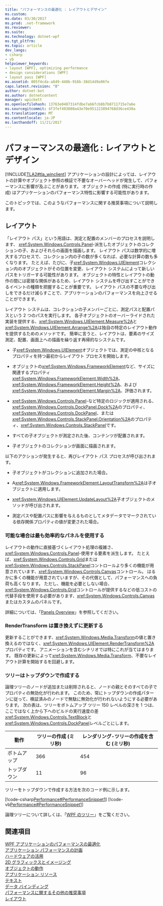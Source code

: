 ```yaml
---
title: "パフォーマンスの最適化 : レイアウトとデザイン"
ms.custom: 
ms.date: 03/30/2017
ms.prod: .net-framework
ms.reviewer: 
ms.suite: 
ms.technology: dotnet-wpf
ms.tgt_pltfrm: 
ms.topic: article
dev_langs:
- csharp
- vb
helpviewer_keywords:
- layout [WPF], optimizing performance
- design considerations [WPF]
- layout pass [WPF]
ms.assetid: 005f4cda-a849-448b-916b-38d14d9a96fe
caps.latest.revision: "8"
author: dotnet-bot
ms.author: dotnetcontent
manager: wpickett
ms.openlocfilehash: 13763e0487314fdbe7ab6fcb8b7b8711715e7a6e
ms.sourcegitcommit: 4f3fef493080a43e70e951223894768d36ce430a
ms.translationtype: MT
ms.contentlocale: ja-JP
ms.lasthandoff: 11/21/2017
---
```

# <a name="optimizing-performance-layout-and-design"></a>パフォーマンスの最適化 : レイアウトとデザイン
[!INCLUDE[TLA2#tla_winclient](../../../../includes/tla2sharptla-winclient-md.md)] アプリケーションの設計によっては、レイアウトの計算やオブジェクト参照の検証で不要なオーバーヘッドが発生して、パフォーマンスに影響が及ぶことがあります。 オブジェクトの作成 (特に実行時の作成) はアプリケーションのパフォーマンス特性に影響する可能性があります。  
  
 このトピックでは、このようなパフォーマンスに関する推奨事項について説明します。  
  
## <a name="layout"></a>レイアウト  
 「レイアウト パス」という用語は、測定と配置のメンバーのプロセスを説明します、 <xref:System.Windows.Controls.Panel>-派生したオブジェクトのコレクションの子、およびそれらの画面を描画します。 レイアウト パスは数学的に増大するプロセスで、コレクション内の子の数が多くなれば、必要な計算の数も多くなります。 たとえば、たびに、子<xref:System.Windows.UIElement>コレクション内のオブジェクトがその位置を変更、レイアウト システムによって新しいパスをトリガーする可能性があります。 オブジェクトの特性とレイアウトの動作の間には密接な関係があるため、レイアウト システムを呼び出すことができるイベントの種類を把握することが重要です。 レイアウト パスの不要な呼び出しをできるだけ減らすことで、アプリケーションのパフォーマンスを向上させることができます。  
  
 レイアウト システムは、コレクションの子メンバーごとに、測定パスと配置パスという 2 つのパスを実行します。 各子オブジェクトのオーバーライドされた実装を提供する、<xref:System.Windows.UIElement.Measure%2A>と<xref:System.Windows.UIElement.Arrange%2A>は独自の特定のレイアウト動作を提供するためのメソッドです。 簡単に言うと、レイアウトは、要素のサイズ測定、配置、画面上への描画を繰り返す再帰的なシステムです。  
  
-   子<xref:System.Windows.UIElement>オブジェクトでは、測定の中核となるプロパティを持つ最初からレイアウト プロセスを開始します。  
  
-   オブジェクトの<xref:System.Windows.FrameworkElement>など、サイズに関連するプロパティ<xref:System.Windows.FrameworkElement.Width%2A>、 <xref:System.Windows.FrameworkElement.Height%2A>、および<xref:System.Windows.FrameworkElement.Margin%2A>、評価されます。  
  
-   <xref:System.Windows.Controls.Panel>-など特定のロジックが適用される、<xref:System.Windows.Controls.DockPanel.Dock%2A>のプロパティ、 <xref:System.Windows.Controls.DockPanel>、または<xref:System.Windows.Controls.StackPanel.Orientation%2A>のプロパティ、<xref:System.Windows.Controls.StackPanel>です。  
  
-   すべての子オブジェクトが測定された後、コンテンツが配置されます。  
  
-   子オブジェクトのコレクションが画面に描画されます。  
  
 以下のアクションが発生すると、再びレイアウト パス プロセスが呼び出されます。  
  
-   子オブジェクトがコレクションに追加された場合。  
  
-   A<xref:System.Windows.FrameworkElement.LayoutTransform%2A>は子オブジェクトに適用します。  
  
-   <xref:System.Windows.UIElement.UpdateLayout%2A>子オブジェクトのメソッドが呼び出されます。  
  
-   測定パスや配置パスに影響を与えるものとしてメタデータでマークされている依存関係プロパティの値が変更された場合。  
  
### <a name="use-the-most-efficient-panel-where-possible"></a>可能な場合は最も効率的なパネルを使用する  
 レイアウトの動作に直接基づくレイアウト処理の複雑さ、 <xref:System.Windows.Controls.Panel>-使用する要素を派生します。 たとえば、<xref:System.Windows.Controls.Grid>または<xref:System.Windows.Controls.StackPanel>コントロールより多くの機能が用意されています、<xref:System.Windows.Controls.Canvas>コントロール。 はるかに多くの機能が用意されていますが、その代償として、パフォーマンスへの負荷も高くなります。 ただし、機能を必要としない場合、<xref:System.Windows.Controls.Grid>コントロールが提供するなどの低コストの代替手段を使用する必要があります、<xref:System.Windows.Controls.Canvas>またはカスタムのパネルです。  
  
 詳細については、「[Panels Overview](../../../../docs/framework/wpf/controls/panels-overview.md)」を参照してください。  
  
### <a name="update-rather-than-replace-a-rendertransform"></a>RenderTransform は置き換えずに更新する  
 更新することができます、<xref:System.Windows.Media.Transform>の値と置き換えるのではなく、<xref:System.Windows.UIElement.RenderTransform%2A>プロパティです。 アニメーションを含むシナリオでは特にこれが当てはまります。 既存の更新によって<xref:System.Windows.Media.Transform>、不要なレイアウト計算を開始するを回避します。  
  
### <a name="build-your-tree-top-down"></a>ツリーはトップダウンで作成する  
 論理ツリーのノードが追加または削除されると、ノードの親とそのすべての子でプロパティの無効化が行われます。 このため、常にトップダウンの作成パターンに従って、検証済みのノードで無駄に無効化が行われないようにする必要があります。 次の表は、ツリーをボトムアップ ツリー 150 レベルの深さを 1 つは、ここではなく上から下へのビルドの実行速度の差<xref:System.Windows.Controls.TextBlock>と<xref:System.Windows.Controls.DockPanel>レベルごとにします。  
  
|**動作**|**ツリーの作成 (ミリ秒)**|**レンダリング-ツリーの作成を含む (ミリ秒)**|  
|----------------|---------------------------------|-------------------------------------------------|  
|ボトムアップ|366|454|  
|トップダウン|11|96|  
  
 ツリーをトップダウンで作成する方法を次のコード例に示します。  
  
 [!code-csharp[Performance#PerformanceSnippet1](../../../../samples/snippets/csharp/VS_Snippets_Wpf/Performance/CSharp/Window1.xaml.cs#performancesnippet1)]
 [!code-vb[Performance#PerformanceSnippet1](../../../../samples/snippets/visualbasic/VS_Snippets_Wpf/Performance/visualbasic/window1.xaml.vb#performancesnippet1)]  
  
 論理ツリーについて詳しくは、「[WPF のツリー](../../../../docs/framework/wpf/advanced/trees-in-wpf.md)」をご覧ください。  
  
## <a name="see-also"></a>関連項目  
 [WPF アプリケーションのパフォーマンスの最適化](../../../../docs/framework/wpf/advanced/optimizing-wpf-application-performance.md)  
 [アプリケーション パフォーマンスの計画](../../../../docs/framework/wpf/advanced/planning-for-application-performance.md)  
 [ハードウェアの活用](../../../../docs/framework/wpf/advanced/optimizing-performance-taking-advantage-of-hardware.md)  
 [2D グラフィックスとイメージング](../../../../docs/framework/wpf/advanced/optimizing-performance-2d-graphics-and-imaging.md)  
 [オブジェクトの動作](../../../../docs/framework/wpf/advanced/optimizing-performance-object-behavior.md)  
 [アプリケーション リソース](../../../../docs/framework/wpf/advanced/optimizing-performance-application-resources.md)  
 [テキスト](../../../../docs/framework/wpf/advanced/optimizing-performance-text.md)  
 [データ バインディング](../../../../docs/framework/wpf/advanced/optimizing-performance-data-binding.md)  
 [パフォーマンスに関するその他の推奨事項](../../../../docs/framework/wpf/advanced/optimizing-performance-other-recommendations.md)  
 [レイアウト](../../../../docs/framework/wpf/advanced/layout.md)
